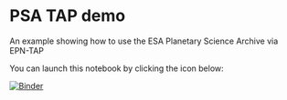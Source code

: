 # PSA TAP demo
An example showing how to use the ESA Planetary Science Archive via EPN-TAP

You can launch this notebook by clicking the icon below:

[![Binder](https://mybinder.org/badge.svg)](https://mybinder.org/v2/gh/msbentley/PSA_TAP/master?urlpath=lab/tree/PSA_TAP_AS_Forum_short.ipynb)

